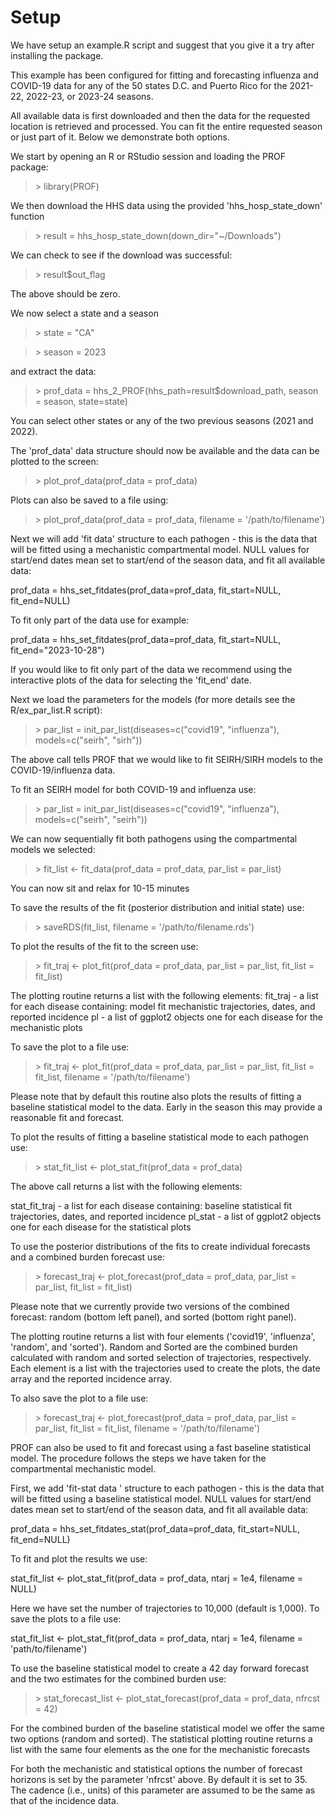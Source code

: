 # Setup

We have setup an example.R script and suggest that you give it a try after installing the package.

This example has been configured for fitting and forecasting influenza and COVID-19 data for any of the 50 states D.C. and Puerto Rico for the 2021-22, 2022-23, or 2023-24 seasons.

All available data is first downloaded and then the data for the requested location is retrieved and processed. You can fit the entire requested season or just part of it.  Below we demonstrate both options.  



We start by opening an R or RStudio session and loading the PROF package:

>\> library(PROF)

We then download the HHS data using the provided 'hhs_hosp_state_down' function

>\> result = hhs_hosp_state_down(down_dir="~/Downloads")

We can check to see if the download was successful:

>\> result$out_flag 

The above should be zero.

We now select a state and a season

>\> state = "CA"

>\> season = 2023

and extract the data:

>\> prof_data = hhs_2_PROF(hhs_path=result$download_path, season = season, state=state)

You can select other states or any of the two previous seasons (2021 and 2022).

The 'prof_data' data structure should now be available and the data can be plotted to the screen:

>\> plot_prof_data(prof_data = prof_data)

Plots can also be saved to a file using:

>\> plot_prof_data(prof_data = prof_data, filename = '/path/to/filename')

Next we will add 'fit data' structure to each pathogen - this is the data that will be fitted using a mechanistic
compartmental model. 
NULL values for start/end dates mean set to start/end of the season data, and fit all available data:

prof_data = hhs_set_fitdates(prof_data=prof_data, fit_start=NULL, fit_end=NULL)

To fit only part of the data use for example:

prof_data = hhs_set_fitdates(prof_data=prof_data, fit_start=NULL, fit_end="2023-10-28")

If you would like to fit only part of the data we recommend using the interactive plots of the data for selecting  the 'fit_end' date.

Next we load the parameters for the models (for more details see the R/ex_par_list.R script):

>\> par_list = init_par_list(diseases=c("covid19", "influenza"), models=c("seirh", "sirh"))

The above call tells PROF that we would like to fit SEIRH/SIRH models to the COVID-19/influenza data. 

To fit an SEIRH model for both COVID-19 and influenza use:

>\> par_list = init_par_list(diseases=c("covid19", "influenza"), models=c("seirh", "seirh"))

We can now sequentially fit both pathogens using the compartmental models we selected:

>\> fit_list <- fit_data(prof_data = prof_data, par_list = par_list)

You can now sit and relax for 10-15 minutes

To save the results of the fit (posterior distribution and initial state) use:

>\> saveRDS(fit_list, filename = '/path/to/filename.rds')

To plot the results of the fit to the screen use:

>\> fit_traj <- plot_fit(prof_data = prof_data, par_list = par_list, fit_list = fit_list)

The plotting routine returns a list with the following elements:
fit_traj - a list for each disease containing: model fit mechanistic trajectories, dates, and reported incidence
pl - a list of ggplot2 objects one for each disease for the mechanistic plots

To save the plot to a file use:

>\> fit_traj <- plot_fit(prof_data = prof_data, par_list = par_list, fit_list = fit_list, filename = '/path/to/filename')


Please note that by default this routine also plots the results of fitting a baseline statistical model to the data.  Early in the season this may provide a reasonable fit and
forecast.

To plot the results of fitting a baseline statistical mode to each pathogen use:
>\> stat_fit_list <- plot_stat_fit(prof_data = prof_data)

The above call returns a list with the following elements:

stat_fit_traj - a list for each disease containing: baseline statistical fit trajectories, dates, and reported incidence
pl_stat - a list of ggplot2 objects one for each disease for the statistical plots

To use the posterior distributions of the fits to create individual forecasts and  a combined burden forecast use:

>\> forecast_traj <- plot_forecast(prof_data = prof_data, par_list = par_list, fit_list = fit_list)

Please note that we currently provide two versions of the combined forecast: random (bottom left panel), and sorted (bottom right panel).

The plotting routine returns a list with four elements ('covid19', 'influenza', 'random', and 'sorted'). Random and Sorted are the combined burden calculated with random and sorted selection of trajectories, respectively. Each element is a list with the trajectories used to create the plots, the date array and the reported incidence array.

To also save the plot to a file use:

>\> forecast_traj <- plot_forecast(prof_data = prof_data, par_list = par_list, fit_list = fit_list, filename = '/path/to/filename')

PROF can also be used to fit and forecast using a fast baseline statistical model.  The procedure follows the steps we have taken for the compartmental mechanistic model. 

First, we add 'fit-stat data ' structure to each pathogen - this is the data that will be fitted using a baseline statistical model.
NULL values for start/end dates mean set to start/end of the season data, and fit all available data:

prof_data = hhs_set_fitdates_stat(prof_data=prof_data, fit_start=NULL, fit_end=NULL)

To fit and plot the results we use:

stat_fit_list <- plot_stat_fit(prof_data = prof_data, ntarj = 1e4, filename = NULL)

Here we have set the number of trajectories to 10,000 (default is 1,000).  To save the plots to a file use:

stat_fit_list <- plot_stat_fit(prof_data = prof_data, ntarj = 1e4, filename = 'path/to/filename')

To use the baseline statistical model to create a 42 day forward forecast and the two estimates for the combined burden use:
>\> stat_forecast_list <- plot_stat_forecast(prof_data = prof_data, nfrcst = 42)

For the combined burden of the baseline statistical model we offer the same two options (random and sorted). The statistical plotting routine returns a list with the
same four elements as the one for the mechanistic forecasts

For both the mechanistic and statistical options the number of forecast horizons is set by the parameter 'nfrcst' above. By default it is set to 35.  The cadence (i.e., units)
of this parameter are assumed to be the same as that of the incidence data.





